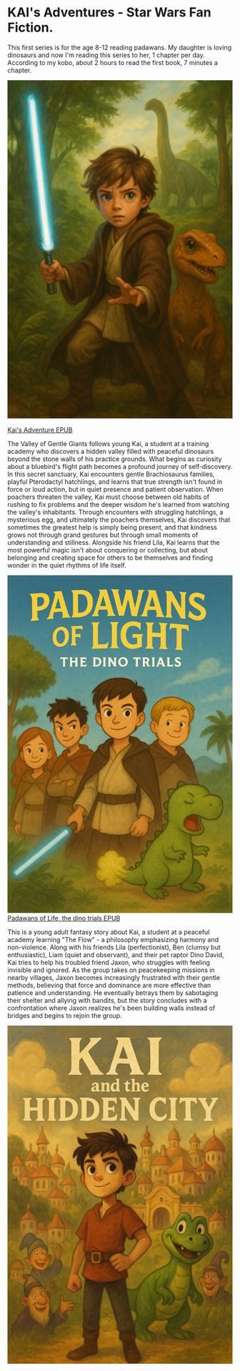 # KAI's Adventures - Star Wars Fan Fiction.

This first series is for the age 8-12 reading padawans. My daughter is loving dinosaurs and now I'm reading this series to her, 1 chapter per day. According to my kobo, about 2 hours to read the first book, 7 minutes a chapter. 



![Kai's Adventure](https://github.com/tbiens/My-Books/blob/main/book1cover.png?raw=true)

[Kai's Adventure EPUB](https://github.com/tbiens/My-Books/raw/refs/heads/main/kai_adventures.epub)

The Valley of Gentle Giants follows young Kai, a student at a training academy who discovers a hidden valley filled with peaceful dinosaurs beyond the stone walls of his practice grounds. What begins as curiosity about a bluebird's flight path becomes a profound journey of self-discovery. In this secret sanctuary, Kai encounters gentle Brachiosaurus families, playful Pterodactyl hatchlings, and learns that true strength isn't found in force or loud action, but in quiet presence and patient observation.
When poachers threaten the valley, Kai must choose between old habits of rushing to fix problems and the deeper wisdom he's learned from watching the valley's inhabitants. Through encounters with struggling hatchlings, a mysterious egg, and ultimately the poachers themselves, Kai discovers that sometimes the greatest help is simply being present, and that kindness grows not through grand gestures but through small moments of understanding and stillness.
Alongside his friend Lila, Kai learns that the most powerful magic isn't about conquering or collecting, but about belonging and creating space for others to be themselves and finding wonder in the quiet rhythms of life itself.



![Padawans of Light, the dino trials.](https://github.com/tbiens/My-Books/blob/main/book2cover.png?raw=true)
[Padawans of Life, the dino trials EPUB](https://github.com/tbiens/kai_book_series/raw/refs/heads/main/Padawans_of_Light.epub)


This is a young adult fantasy story about Kai, a student at a peaceful academy learning "The Flow" - a philosophy emphasizing harmony and non-violence. Along with his friends Lila (perfectionist), Ben (clumsy but enthusiastic), Liam (quiet and observant), and their pet raptor Dino David, Kai tries to help his troubled friend Jaxon, who struggles with feeling invisible and ignored. As the group takes on peacekeeping missions in nearby villages, Jaxon becomes increasingly frustrated with their gentle methods, believing that force and dominance are more effective than patience and understanding. He eventually betrays them by sabotaging their shelter and allying with bandits, but the story concludes with a confrontation where Jaxon realizes he's been building walls instead of bridges and begins to rejoin the group.


![Kai and the Hidden City](https://github.com/tbiens/My-Books/blob/main/book3cover.png?raw=true)
